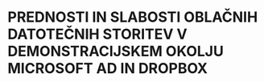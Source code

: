 # PREDNOSTI IN SLABOSTI OBLAČNIH DATOTEČNIH STORITEV V DEMONSTRACIJSKEM OKOLJU MICROSOFT AD IN DROPBOX